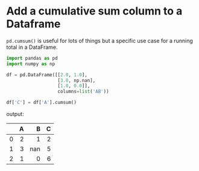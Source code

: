 # Add a cumulative sum column to a Dataframe

`pd.cumsum()` is useful for lots of things but a specific use case for a running total in a DataFrame.

```python
import pandas as pd
import numpy as np

df = pd.DataFrame([[2.0, 1.0],
                   [3.0, np.nan],
                   [1.0, 0.0]],
                   columns=list('AB'))

df['C'] = df['A'].cumsum()
```

output:

|    |   A |   B |   C |
|---:|----:|----:|----:|
|  0 |   2 |   1 |   2 |
|  1 |   3 | nan |   5 |
|  2 |   1 |   0 |   6 |